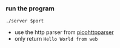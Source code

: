 ### run the program
```shell
./server $port
```
* use the http parser from [picohttpparser](https://github.com/h2o/picohttpparser/)
* only return `Hello World from web`

